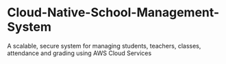 # Cloud-Native-School-Management-System
A scalable, secure system for managing students, teachers, classes, attendance and grading using AWS Cloud Services 
